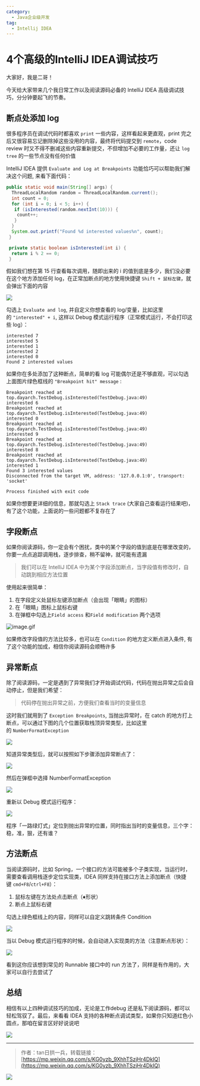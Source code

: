 ```yaml
---
category:
  - Java企业级开发
tag:
  - Intellij IDEA
---
```


# 4个高级的IntelliJ IDEA调试技巧


大家好，我是二哥！

今天给大家带来几个我日常工作以及阅读源码必备的 IntelliJ IDEA 高级调试技巧，分分钟要起飞的节奏。

## 断点处添加 log

很多程序员在调试代码时都喜欢 `print` 一些内容，这样看起来更直观，print 完之后又很容易忘记删除掉这些没用的内容，最终将代码提交到 `remote`，code review 时又不得不删减这些内容重新提交，不但增加不必要的工作量，还让 `log tree` 的一些节点没有任何价值

IntelliJ IDEA 提供 `Evaluate and Log at Breakpoints` 功能恰巧可以帮助我们解决这个问题, 来看下面代码：

```java
public static void main(String[] args) {
  ThreadLocalRandom random = ThreadLocalRandom.current();
  int count = 0;
  for (int i = 0; i < 5; i++) {
   if (isInterested(random.nextInt(10))) {
    count++;
   }
  }
  System.out.printf("Found %d interested values%n", count);
 }

 private static boolean isInterested(int i) {
  return i % 2 == 0;
 }
```

假如我们想在第 15 行查看每次调用，随即出来的 i 的值到底是多少，我们没必要在这个地方添加任何 log，在正常加断点的地方使用快捷键 `Shift + 鼠标左键`，就会弹出下面的内容

![](http://cdn.tobebetterjavaer.com/tobebetterjavaer/images/ide/4-debug-skill-e69c965f-f7e5-4e91-a92d-a43a1d0aced4.jpg)

勾选上 `Evaluate and log`, 并自定义你想查看的 log/变量，比如这里的 `"interested" + i`, 这样以 Debug 模式运行程序（正常模式运行，不会打印这些 log）：

```
interested 7
interested 5
interested 1
interested 2
interested 0
Found 2 interested values
```

如果你在多处添加了这种断点，简单的看 log 可能偶尔还是不够直观，可以勾选上面图片绿色框线的 `"Breakpoint hit" message` :

```
Breakpoint reached at top.dayarch.TestDebug.isInterested(TestDebug.java:49)
interested 6
Breakpoint reached at top.dayarch.TestDebug.isInterested(TestDebug.java:49)
interested 0
Breakpoint reached at top.dayarch.TestDebug.isInterested(TestDebug.java:49)
interested 9
Breakpoint reached at top.dayarch.TestDebug.isInterested(TestDebug.java:49)
interested 8
Breakpoint reached at top.dayarch.TestDebug.isInterested(TestDebug.java:49)
interested 1
Found 3 interested values
Disconnected from the target VM, address: '127.0.0.1:0', transport: 'socket'

Process finished with exit code 
```

如果你想要更详细的信息，那就勾选上 `Stack trace` (大家自己查看运行结果吧)，有了这个功能，上面说的一些问题都不复存在了

## 字段断点

如果你阅读源码，你一定会有个困扰，类中的某个字段的值到底是在哪里改变的，你要一点点追踪调用栈，逐步排查，稍不留神，就可能有遗漏

> 我们可以在 IntelliJ IDEA 中为某个字段添加断点，当字段值有修改时，自动跳到相应方法位置

使用起来很简单：

1.  在字段定义处鼠标左键添加断点（会出现「眼睛」的图标）
2.  在「眼睛」图标上鼠标右键
3.  在弹框中勾选上`Field access` 和`Field modification` 两个选项

![image.gif](http://cdn.tobebetterjavaer.com/tobebetterjavaer/images/ide/4-debug-skill-72c23537-3f66-4283-b939-a265b7628a1a.gif)

如果修改字段值的方法比较多，也可以在 `Condition` 的地方定义断点进入条件, 有了这个功能的加成，相信你阅读源码会顺畅许多

## 异常断点

除了阅读源码，一定是遇到了异常我们才开始调试代码，代码在抛出异常之后会自动停止，但是我们希望：

> 代码停在抛出异常之前，方便我们查看当时的变量信息

这时我们就用到了 `Exception Breakpoints`, 当抛出异常时，在 catch 的地方打上断点，可以通过下图的几个位置获取栈顶异常类型，比如这里的 `NumberFormatException`

![](http://cdn.tobebetterjavaer.com/tobebetterjavaer/images/ide/4-debug-skill-c4c511af-b00d-458b-a4a1-97d1fe1e84b8.jpg)

知道异常类型后，就可以按照如下步骤添加异常断点了：

![](http://cdn.tobebetterjavaer.com/tobebetterjavaer/images/ide/4-debug-skill-4c35cab7-83d2-45b4-8a27-ebeceb41ce08.jpg)

然后在弹框中选择 NumberFormatException

![](http://cdn.tobebetterjavaer.com/tobebetterjavaer/images/ide/4-debug-skill-a98e7885-1e84-4c38-8de1-ae04d3013176.gif)

重新以 Debug 模式运行程序：

![](http://cdn.tobebetterjavaer.com/tobebetterjavaer/images/ide/4-debug-skill-498ad99d-a15d-4a4e-a01b-b0c11cf8f72e.gif)

程序「一路绿灯式」定位到抛出异常的位置，同时指出当时的变量信息，三个字：稳，准，狠，还有谁？

## 方法断点

当阅读源码时，比如 Spring，一个接口的方法可能被多个子类实现，当运行时，需要查看调用栈逐步定位实现类，IDEA 同样支持在接口方法上添加断点（快捷键 `cmd+F8`/`ctrl+F8`）：

1.  鼠标左键在方法处点击断点（♦️形状）
2.  断点上鼠标右键

勾选上绿色框线上的内容，同样可以自定义跳转条件 Condition

![](http://cdn.tobebetterjavaer.com/tobebetterjavaer/images/ide/4-debug-skill-b81dc459-5a9c-4e0e-b24e-350943299eda.jpg)

当以 Debug 模式运行程序的时候，会自动进入实现类的方法（注意断点形状）：

![](http://cdn.tobebetterjavaer.com/tobebetterjavaer/images/ide/4-debug-skill-edbc1de2-4dd6-49a3-9a6a-5948d19aabee.jpg)

看到这你应该想到常见的 Runnable 接口中的 run 方法了，同样是有作用的，大家可以自行去尝试了

## 总结

相信有以上四种调试技巧的加成，无论是工作debug 还是私下阅读源码，都可以轻松驾驭了。最后，来看看 IDEA 支持的各种断点调试类型，如果你只知道红色小圆点，那咱在留言区好好说说吧

![](http://cdn.tobebetterjavaer.com/tobebetterjavaer/images/ide/4-debug-skill-92ad72da-4bf1-4bc4-b21d-78c33114dc96.jpg)

-----

>作者：tan日拱一兵，转载链接：[https://mp.weixin.qq.com/s/KG0yzb_9XhhTSzjHr4DkIQ](https://mp.weixin.qq.com/s/KG0yzb_9XhhTSzjHr4DkIQ)


![](http://cdn.tobebetterjavaer.com/tobebetterjavaer/images/xingbiaogongzhonghao.png)
